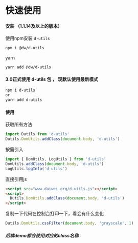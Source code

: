 # 快速使用
#### 安装 （1.1.14及以上的版本）
使用npm安装 `d-utils` 
```bash
npm i @dw/d-utils
```
yarn
```hash
yarn add @dw/d-utils
```
#### 3.0正式使用 d-utils 包 ， 现默认使用最新模式
```bash
npm i d-utils
or
yarn add d-utils
```

#### 使用
获取所有方法
```js
import Dutils from 'd-utils'
Dutils.DomUtils.addClass(document.body, 'd-utils')
```
按需引入
```js
import { DomUtils, LogUtils } from 'd-utils'
DomUtils.addClass(document.body, 'd-utils')
LogUtils.logInfo('d-utils')
```

直接引用js
```html
<script src="www.daiwei.org/d-utils.js"></script>
<script>
  Dutils.DomUtils.addClass(document.body, 'd-utils')
</script>
```
复制一下代码在控制台打印一下，看会有什么变化
```js
Dutils.DomUtils.cssFilter(document.body, 'grayscale', 1)
```
##### 后续demo都会使用对应的class名称
